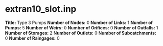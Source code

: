 # extran10_slot.inp
**Title:**  Type 3 Pumps
**Number of Nodes:** 0
**Number of Links:** 1
**Number of Pumps:** 5
**Number of Weirs:** 0
**Number of Orifices:** 0
**Number of Outfalls:** 1
**Number of Storages:** 2
**Number of Outlets:** 0
**Number of Subcatchments:** 0
**Number of Raingages:** 0
